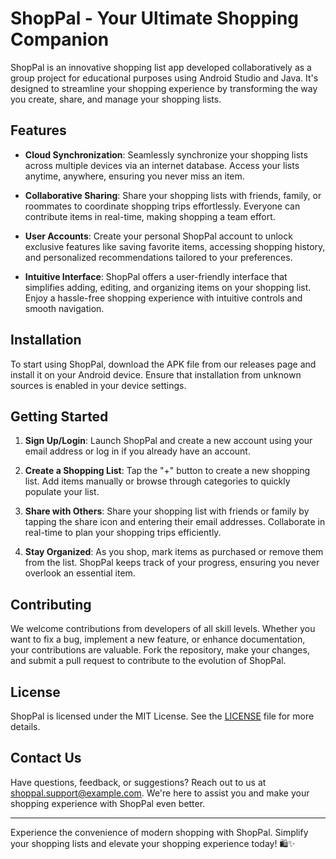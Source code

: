 # ShopPal - Your Ultimate Shopping Companion

ShopPal is an innovative shopping list app developed collaboratively as a group project for educational purposes using Android Studio and Java. It's designed to streamline your shopping experience by transforming the way you create, share, and manage your shopping lists.

## Features

- **Cloud Synchronization**: Seamlessly synchronize your shopping lists across multiple devices via an internet database. Access your lists anytime, anywhere, ensuring you never miss an item.

- **Collaborative Sharing**: Share your shopping lists with friends, family, or roommates to coordinate shopping trips effortlessly. Everyone can contribute items in real-time, making shopping a team effort.

- **User Accounts**: Create your personal ShopPal account to unlock exclusive features like saving favorite items, accessing shopping history, and personalized recommendations tailored to your preferences.

- **Intuitive Interface**: ShopPal offers a user-friendly interface that simplifies adding, editing, and organizing items on your shopping list. Enjoy a hassle-free shopping experience with intuitive controls and smooth navigation.

## Installation

To start using ShopPal, download the APK file from our releases page and install it on your Android device. Ensure that installation from unknown sources is enabled in your device settings.

## Getting Started

1. **Sign Up/Login**: Launch ShopPal and create a new account using your email address or log in if you already have an account.

2. **Create a Shopping List**: Tap the "+" button to create a new shopping list. Add items manually or browse through categories to quickly populate your list.

3. **Share with Others**: Share your shopping list with friends or family by tapping the share icon and entering their email addresses. Collaborate in real-time to plan your shopping trips efficiently.

4. **Stay Organized**: As you shop, mark items as purchased or remove them from the list. ShopPal keeps track of your progress, ensuring you never overlook an essential item.

## Contributing

We welcome contributions from developers of all skill levels. Whether you want to fix a bug, implement a new feature, or enhance documentation, your contributions are valuable. Fork the repository, make your changes, and submit a pull request to contribute to the evolution of ShopPal.

## License

ShopPal is licensed under the MIT License. See the [LICENSE](LICENSE) file for more details.

## Contact Us

Have questions, feedback, or suggestions? Reach out to us at shoppal.support@example.com. We're here to assist you and make your shopping experience with ShopPal even better.

---

Experience the convenience of modern shopping with ShopPal. Simplify your shopping lists and elevate your shopping experience today! 🛍️✨
